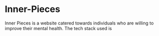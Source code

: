 # Inner-Pieces
Inner Pieces is a website catered towards individuals who are willing to improve their mental health. The tech stack used is
